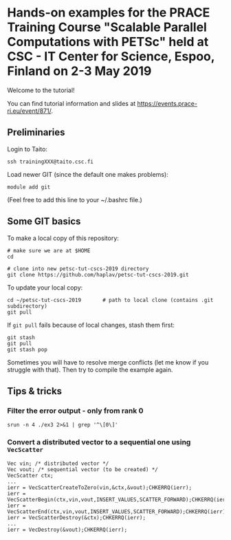 Hands-on examples for the PRACE Training Course "Scalable Parallel Computations with PETSc" held at CSC - IT Center for Science, Espoo, Finland on 2-3 May 2019
=======================================

Welcome to the tutorial!

You can find tutorial information and slides at https://events.prace-ri.eu/event/871/.

Preliminaries
-------------
Login to Taito:
```
ssh trainingXXX@taito.csc.fi
```
Load newer GIT (since the default one makes problems):
```
module add git
```
(Feel free to add this line to your ~/.bashrc file.)

Some GIT basics
---------------
To make a local copy of this repository:
```
# make sure we are at $HOME
cd

# clone into new petsc-tut-cscs-2019 directory
git clone https://github.com/haplav/petsc-tut-cscs-2019.git
```

To update your local copy:
```
cd ~/petsc-tut-cscs-2019       # path to local clone (contains .git subdirectory)
git pull
```

If `git pull` fails because of local changes, stash them first:
```
git stash
git pull
git stash pop
```
Sometimes you will have to resolve merge conflicts (let me know if you struggle with that).
Then try to compile the example again.

Tips & tricks
-------------

### Filter the error output - only from rank 0
```
srun -n 4 ./ex3 2>&1 | grep '^\[0\]'

```

### Convert a distributed vector to a sequential one using `VecScatter`
```
Vec vin; /* distributed vector */
Vec vout; /* sequential vector (to be created) */
VecScatter ctx;
...
ierr = VecScatterCreateToZero(vin,&ctx,&vout);CHKERRQ(ierr);
ierr = VecScatterBegin(ctx,vin,vout,INSERT_VALUES,SCATTER_FORWARD);CHKERRQ(ierr);
ierr = VecScatterEnd(ctx,vin,vout,INSERT_VALUES,SCATTER_FORWARD);CHKERRQ(ierr);
ierr = VecScatterDestroy(&ctx);CHKERRQ(ierr);
...
ierr = VecDestroy(&vout);CHKERRQ(ierr);
```
